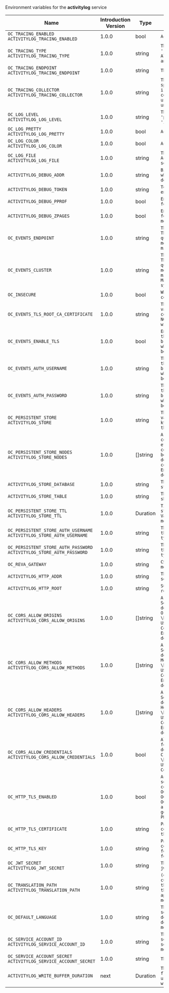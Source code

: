 Environment variables for the **activitylog** service

| Name | Introduction Version | Type | Description | Default Value |
|---|---|---|---|---|
|`OC_TRACING_ENABLED`<br/>`ACTIVITYLOG_TRACING_ENABLED`| 1.0.0 |bool|`Activates tracing.`|false|
|`OC_TRACING_TYPE`<br/>`ACTIVITYLOG_TRACING_TYPE`| 1.0.0 |string|`The type of tracing. Defaults to '', which is the same as 'jaeger'. Allowed tracing types are 'jaeger' and '' as of now.`||
|`OC_TRACING_ENDPOINT`<br/>`ACTIVITYLOG_TRACING_ENDPOINT`| 1.0.0 |string|`The endpoint of the tracing agent.`||
|`OC_TRACING_COLLECTOR`<br/>`ACTIVITYLOG_TRACING_COLLECTOR`| 1.0.0 |string|`The HTTP endpoint for sending spans directly to a collector, i.e. \http://jaeger-collector:14268/api/traces. Only used if the tracing endpoint is unset.`||
|`OC_LOG_LEVEL`<br/>`ACTIVITYLOG_LOG_LEVEL`| 1.0.0 |string|`The log level. Valid values are: 'panic', 'fatal', 'error', 'warn', 'info', 'debug', 'trace'.`||
|`OC_LOG_PRETTY`<br/>`ACTIVITYLOG_LOG_PRETTY`| 1.0.0 |bool|`Activates pretty log output.`|false|
|`OC_LOG_COLOR`<br/>`ACTIVITYLOG_LOG_COLOR`| 1.0.0 |bool|`Activates colorized log output.`|false|
|`OC_LOG_FILE`<br/>`ACTIVITYLOG_LOG_FILE`| 1.0.0 |string|`The path to the log file. Activates logging to this file if set.`||
|`ACTIVITYLOG_DEBUG_ADDR`| 1.0.0 |string|`Bind address of the debug server, where metrics, health, config and debug endpoints will be exposed.`|127.0.0.1:9197|
|`ACTIVITYLOG_DEBUG_TOKEN`| 1.0.0 |string|`Token to secure the metrics endpoint.`||
|`ACTIVITYLOG_DEBUG_PPROF`| 1.0.0 |bool|`Enables pprof, which can be used for profiling.`|false|
|`ACTIVITYLOG_DEBUG_ZPAGES`| 1.0.0 |bool|`Enables zpages, which can be used for collecting and viewing in-memory traces.`|false|
|`OC_EVENTS_ENDPOINT`| 1.0.0 |string|`The address of the event system. The event system is the message queuing service. It is used as message broker for the microservice architecture.`|127.0.0.1:9233|
|`OC_EVENTS_CLUSTER`| 1.0.0 |string|`The clusterID of the event system. The event system is the message queuing service. It is used as message broker for the microservice architecture. Mandatory when using NATS as event system.`|opencloud-cluster|
|`OC_INSECURE`| 1.0.0 |bool|`Whether to verify the server TLS certificates.`|false|
|`OC_EVENTS_TLS_ROOT_CA_CERTIFICATE`| 1.0.0 |string|`The root CA certificate used to validate the server's TLS certificate. If provided NOTIFICATIONS_EVENTS_TLS_INSECURE will be seen as false.`||
|`OC_EVENTS_ENABLE_TLS`| 1.0.0 |bool|`Enable TLS for the connection to the events broker. The events broker is the OpenCloud service which receives and delivers events between the services.`|false|
|`OC_EVENTS_AUTH_USERNAME`| 1.0.0 |string|`The username to authenticate with the events broker. The events broker is the OpenCloud service which receives and delivers events between the services.`||
|`OC_EVENTS_AUTH_PASSWORD`| 1.0.0 |string|`The password to authenticate with the events broker. The events broker is the OpenCloud service which receives and delivers events between the services.`||
|`OC_PERSISTENT_STORE`<br/>`ACTIVITYLOG_STORE`| 1.0.0 |string|`The type of the store. Supported values are: 'memory', 'nats-js-kv', 'redis-sentinel', 'noop'. See the text description for details.`|nats-js-kv|
|`OC_PERSISTENT_STORE_NODES`<br/>`ACTIVITYLOG_STORE_NODES`| 1.0.0 |[]string|`A list of nodes to access the configured store. This has no effect when 'memory' store is configured. Note that the behaviour how nodes are used is dependent on the library of the configured store. See the Environment Variable Types description for more details.`|[127.0.0.1:9233]|
|`ACTIVITYLOG_STORE_DATABASE`| 1.0.0 |string|`The database name the configured store should use.`|activitylog|
|`ACTIVITYLOG_STORE_TABLE`| 1.0.0 |string|`The database table the store should use.`||
|`OC_PERSISTENT_STORE_TTL`<br/>`ACTIVITYLOG_STORE_TTL`| 1.0.0 |Duration|`Time to live for events in the store. See the Environment Variable Types description for more details.`|0s|
|`OC_PERSISTENT_STORE_AUTH_USERNAME`<br/>`ACTIVITYLOG_STORE_AUTH_USERNAME`| 1.0.0 |string|`The username to authenticate with the store. Only applies when store type 'nats-js-kv' is configured.`||
|`OC_PERSISTENT_STORE_AUTH_PASSWORD`<br/>`ACTIVITYLOG_STORE_AUTH_PASSWORD`| 1.0.0 |string|`The password to authenticate with the store. Only applies when store type 'nats-js-kv' is configured.`||
|`OC_REVA_GATEWAY`| 1.0.0 |string|`CS3 gateway used to look up user metadata`|eu.opencloud.api.gateway|
|`ACTIVITYLOG_HTTP_ADDR`| 1.0.0 |string|`The bind address of the HTTP service.`|127.0.0.1:9195|
|`ACTIVITYLOG_HTTP_ROOT`| 1.0.0 |string|`Subdirectory that serves as the root for this HTTP service.`|/|
|`OC_CORS_ALLOW_ORIGINS`<br/>`ACTIVITYLOG_CORS_ALLOW_ORIGINS`| 1.0.0 |[]string|`A list of allowed CORS origins. See following chapter for more details: *Access-Control-Allow-Origin* at \https://developer.mozilla.org/en-US/docs/Web/HTTP/Headers/Access-Control-Allow-Origin. See the Environment Variable Types description for more details.`|[*]|
|`OC_CORS_ALLOW_METHODS`<br/>`ACTIVITYLOG_CORS_ALLOW_METHODS`| 1.0.0 |[]string|`A list of allowed CORS methods. See following chapter for more details: *Access-Control-Request-Method* at \https://developer.mozilla.org/en-US/docs/Web/HTTP/Headers/Access-Control-Request-Method. See the Environment Variable Types description for more details.`|[GET]|
|`OC_CORS_ALLOW_HEADERS`<br/>`ACTIVITYLOG_CORS_ALLOW_HEADERS`| 1.0.0 |[]string|`A list of allowed CORS headers. See following chapter for more details: *Access-Control-Request-Headers* at \https://developer.mozilla.org/en-US/docs/Web/HTTP/Headers/Access-Control-Request-Headers. See the Environment Variable Types description for more details.`|[Authorization Origin Content-Type Accept X-Requested-With X-Request-Id Ocs-Apirequest]|
|`OC_CORS_ALLOW_CREDENTIALS`<br/>`ACTIVITYLOG_CORS_ALLOW_CREDENTIALS`| 1.0.0 |bool|`Allow credentials for CORS.See following chapter for more details: *Access-Control-Allow-Credentials* at \https://developer.mozilla.org/en-US/docs/Web/HTTP/Headers/Access-Control-Allow-Credentials.`|true|
|`OC_HTTP_TLS_ENABLED`| 1.0.0 |bool|`Activates TLS for the http based services using the server certifcate and key configured via OC_HTTP_TLS_CERTIFICATE and OC_HTTP_TLS_KEY. If OC_HTTP_TLS_CERTIFICATE is not set a temporary server certificate is generated - to be used with PROXY_INSECURE_BACKEND=true.`|false|
|`OC_HTTP_TLS_CERTIFICATE`| 1.0.0 |string|`Path/File name of the TLS server certificate (in PEM format) for the http services.`||
|`OC_HTTP_TLS_KEY`| 1.0.0 |string|`Path/File name for the TLS certificate key (in PEM format) for the server certificate to use for the http services.`||
|`OC_JWT_SECRET`<br/>`ACTIVITYLOG_JWT_SECRET`| 1.0.0 |string|`The secret to mint and validate jwt tokens.`||
|`OC_TRANSLATION_PATH`<br/>`ACTIVITYLOG_TRANSLATION_PATH`| 1.0.0 |string|`(optional) Set this to a path with custom translations to overwrite the builtin translations. Note that file and folder naming rules apply, see the documentation for more details.`||
|`OC_DEFAULT_LANGUAGE`| 1.0.0 |string|`The default language used by services and the WebUI. If not defined, English will be used as default. See the documentation for more details.`|en|
|`OC_SERVICE_ACCOUNT_ID`<br/>`ACTIVITYLOG_SERVICE_ACCOUNT_ID`| 1.0.0 |string|`The ID of the service account the service should use. See the 'auth-service' service description for more details.`||
|`OC_SERVICE_ACCOUNT_SECRET`<br/>`ACTIVITYLOG_SERVICE_ACCOUNT_SECRET`| 1.0.0 |string|`The service account secret.`||
|`ACTIVITYLOG_WRITE_BUFFER_DURATION`| next |Duration|`The duration to wait before flushing the write buffer. This is used to reduce the number of writes to the store.`|10s|

